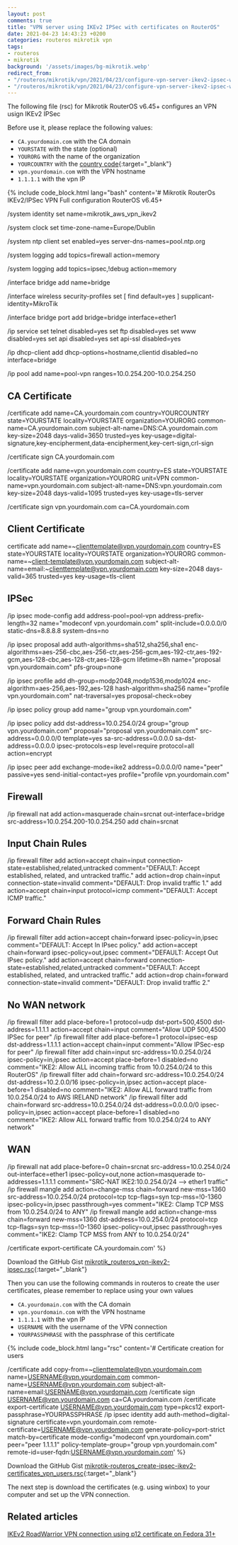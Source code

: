```yaml
---
layout: post
comments: true
title: "VPN server using IKEv2 IPSec with certificates on RouterOS"
date: 2021-04-23 14:43:23 +0200
categories: routeros mikrotik vpn
tags:
- routeros
- mikrotik
background: '/assets/images/bg-mikrotik.webp'
redirect_from: 
- "/routeros/mikrotik/vpn/2021/04/23/configure-vpn-server-ikev2-ipsec-with-certificates-mikrotik-routeros.html"
- "/routeros/mikrotik/vpn/2021/04/23/configure-vpn-server-ikev2-ipsec-with-certificates-mikrotik-routeros/"
---
```


The following file (rsc) for Mikrotik RouterOS v6.45+ configures an VPN usign IKEv2 IPSec

Before use it, please replace the following values:

- `CA.yourdomain.com` with the CA domain
- `YOURSTATE` with the state (optional)
- `YOURORG` with the name of the organization
- `YOURCOUNTRY` with the [country code](https://www.iban.com/country-codes){:target="_blank"}
- `vpn.yourdomain.com` with the VPN hostname
- `1.1.1.1` with the vpn IP

{% include code_block.html lang="bash" content='# Mikrotik RouterOs IKEv2/IPSec VPN Full configuration RouterOS v6.45+

/system identity
set name=mikrotik_aws_vpn_ikev2

/system clock
set time-zone-name=Europe/Dublin

/system ntp client
set enabled=yes server-dns-names=pool.ntp.org

/system logging
add topics=firewall action=memory

/system logging 
add topics=ipsec,!debug action=memory

/interface bridge
add name=bridge

/interface wireless security-profiles
set [ find default=yes ] supplicant-identity=MikroTik

/interface bridge port
add bridge=bridge interface=ether1

/ip service
set telnet disabled=yes
set ftp disabled=yes
set www disabled=yes
set api disabled=yes
set api-ssl disabled=yes

/ip dhcp-client
add dhcp-options=hostname,clientid disabled=no interface=bridge

/ip pool
add name=pool-vpn ranges=10.0.254.200-10.0.254.250

## CA Certificate

/certificate add name=CA.yourdomain.com country=YOURCOUNTRY state=YOURSTATE locality=YOURSTATE organization=YOURORG common-name=CA.yourdomain.com subject-alt-name=DNS:CA.yourdomain.com key-size=2048 days-valid=3650 trusted=yes key-usage=digital-signature,key-encipherment,data-encipherment,key-cert-sign,crl-sign

/certificate sign CA.yourdomain.com

/certificate add name=vpn.yourdomain.com country=ES state=YOURSTATE locality=YOURSTATE organization=YOURORG unit=VPN common-name=vpn.yourdomain.com subject-alt-name=DNS:vpn.yourdomain.com key-size=2048 days-valid=1095 trusted=yes key-usage=tls-server

/certificate sign vpn.yourdomain.com ca=CA.yourdomain.com

## Client Certificate

certificate add name=~clienttemplate@vpn.yourdomain.com country=ES state=YOURSTATE locality=YOURSTATE organization=YOURORG common-name=~client-template@vpn.yourdomain.com subject-alt-name=email:~clienttemplate@vpn.yourdomain.com key-size=2048 days-valid=365 trusted=yes key-usage=tls-client

## IPSec

/ip ipsec mode-config add address-pool=pool-vpn address-prefix-length=32 name="modeconf vpn.yourdomain.com" split-include=0.0.0.0/0 static-dns=8.8.8.8 system-dns=no

/ip ipsec proposal add auth-algorithms=sha512,sha256,sha1 enc-algorithms=aes-256-cbc,aes-256-ctr,aes-256-gcm,aes-192-ctr,aes-192-gcm,aes-128-cbc,aes-128-ctr,aes-128-gcm lifetime=8h name="proposal vpn.yourdomain.com" pfs-group=none

/ip ipsec profile add dh-group=modp2048,modp1536,modp1024 enc-algorithm=aes-256,aes-192,aes-128 hash-algorithm=sha256 name="profile vpn.yourdomain.com" nat-traversal=yes proposal-check=obey

/ip ipsec policy group add name="group vpn.yourdomain.com"

/ip ipsec policy add dst-address=10.0.254.0/24 group="group vpn.yourdomain.com" proposal="proposal vpn.yourdomain.com" src-address=0.0.0.0/0 template=yes sa-src-address=0.0.0.0 sa-dst-address=0.0.0.0 ipsec-protocols=esp level=require protocol=all action=encrypt

/ip ipsec peer add exchange-mode=ike2 address=0.0.0.0/0 name="peer" passive=yes send-initial-contact=yes profile="profile vpn.yourdomain.com"

## Firewall

/ip firewall nat
add action=masquerade chain=srcnat out-interface=bridge src-address=10.0.254.200-10.0.254.250
add chain=srcnat

## Input Chain Rules

/ip firewall filter
add action=accept chain=input connection-state=established,related,untracked comment="DEFAULT: Accept established, related, and untracked traffic."
add action=drop chain=input connection-state=invalid comment="DEFAULT: Drop invalid traffic 1."
add action=accept chain=input protocol=icmp comment="DEFAULT: Accept ICMP traffic."

## Forward Chain Rules

/ip firewall filter
add action=accept chain=forward ipsec-policy=in,ipsec comment="DEFAULT: Accept In IPsec policy."
add action=accept chain=forward ipsec-policy=out,ipsec comment="DEFAULT: Accept Out IPsec policy."
add action=accept chain=forward connection-state=established,related,untracked comment="DEFAULT: Accept established, related, and untracked traffic."
add action=drop chain=forward connection-state=invalid comment="DEFAULT: Drop invalid traffic 2."

## No WAN network

/ip firewall filter add place-before=1 protocol=udp dst-port=500,4500 dst-address=1.1.1.1 action=accept chain=input comment="Allow UDP 500,4500 IPSec for peer"
/ip firewall filter add place-before=1 protocol=ipsec-esp dst-address=1.1.1.1 action=accept chain=input comment="Allow IPSec-esp for peer"
/ip firewall filter add chain=input src-address=10.0.254.0/24 ipsec-policy=in,ipsec action=accept place-before=1 disabled=no comment="IKE2: Allow ALL incoming traffic from 10.0.254.0/24 to this RouterOS"
/ip firewall filter add chain=forward src-address=10.0.254.0/24 dst-address=10.2.0.0/16 ipsec-policy=in,ipsec action=accept place-before=1 disabled=no comment="IKE2: Allow ALL forward traffic from 10.0.254.0/24 to AWS IRELAND network"
/ip firewall filter add chain=forward src-address=10.0.254.0/24 dst-address=0.0.0.0/0 ipsec-policy=in,ipsec action=accept place-before=1 disabled=no comment="IKE2: Allow ALL forward traffic from 10.0.254.0/24 to ANY network"

## WAN

/ip firewall nat add place-before=0 chain=srcnat src-address=10.0.254.0/24 out-interface=ether1 ipsec-policy=out,none action=masquerade to-addresses=1.1.1.1 comment="SRC-NAT IKE2:10.0.254.0/24 --> ether1 traffic"
/ip firewall mangle add action=change-mss chain=forward new-mss=1360 src-address=10.0.254.0/24 protocol=tcp tcp-flags=syn tcp-mss=!0-1360 ipsec-policy=in,ipsec passthrough=yes comment="IKE2: Clamp TCP MSS from 10.0.254.0/24 to ANY"
/ip firewall mangle add action=change-mss chain=forward new-mss=1360 dst-address=10.0.254.0/24 protocol=tcp tcp-flags=syn tcp-mss=!0-1360 ipsec-policy=out,ipsec passthrough=yes comment="IKE2: Clamp TCP MSS from ANY to 10.0.254.0/24"

/certificate export-certificate CA.yourdomain.com' %}

Download the GitHub Gist [mikrotik_routeros_vpn-ikev2-ipsec.rsc](https://gist.github.com/carlesloriente/70fbc993e867f838f8d476097d372518){:target="_blank"}

Then you can use the following commands in routeros to create the user certificates, please remember to replace using your own values

- `CA.yourdomain.com` with the CA domain
- `vpn.yourdomain.com` with the VPN hostname
- `1.1.1.1` with the vpn IP
- `USERNAME` with the username of the VPN connection
- `YOURPASSPHRASE` with the passphrase of this certificate

{% include code_block.html lang="rsc" content='# Certificate creation for users

/certificate add copy-from=~clienttemplate@vpn.yourdomain.com name=USERNAME@vpn.yourdomain.com common-name=USERNAME@vpn.yourdomain.com subject-alt-name=email:USERNAME@vpn.yourdomain.com
/certificate sign USERNAME@vpn.yourdomain.com ca=CA.yourdomain.com
/certificate export-certificate USERNAME@vpn.yourdomain.com type=pkcs12 export-passphrase=YOURPASSPHRASE
/ip ipsec identity add auth-method=digital-signature certificate=vpn.yourdomain.com remote-certificate=USERNAME@vpn.yourdomain.com generate-policy=port-strict match-by=certificate mode-config="modeconf vpn.yourdomain.com" peer="peer 1.1.1.1" policy-template-group="group vpn.yourdomain.com" remote-id=user-fqdn:USERNAME@vpn.yourdomain.com' %}

Download the GitHub Gist [mikrotik-routeros_create-ipsec-ikev2-certificates_vpn_users.rsc](https://gist.github.com/carlesloriente/94a203608009ee1bb3c6c335317e11a6){:target="_blank"}

The next step is download the certificates (e.g. using winbox) to your computer and set up the VPN connection.

## Related articles

[IKEv2 RoadWarrior VPN connection using p12 certificate on Fedora 31+](/posts/2021-04-24-configure-ikev2-vpn-connection-fedora/)
